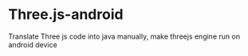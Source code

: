# Three.js-android
Translate Three js code into java manually, make threejs engine run on android device
